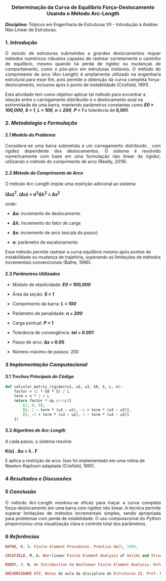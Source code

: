 ## <h3 align="center"> Determinação da Curva de Equilíbrio Força-Deslocamento Usando o Método Arc-Length </h3>

**_Disciplina:_** Tópicos em Engenharia de Estruturas VII - Introdução à Análise Não Linear de Estruturas.

### **1. _Introdução_**

<p align="justify"> O estudo de estruturas submetidas a grandes deslocamentos requer métodos numéricos robustos capazes de rastrear corretamente o caminho de equilíbrio, mesmo quando há perda de rigidez ou mudanças de comportamento, como o pós-pico em estruturas instáveis. O método do comprimento de arco (Arc-Length) é amplamente utilizado na engenharia estrutural para esse fim, pois permite a obtenção da curva completa força-deslocamento, inclusive após o ponto de instabilidade (Crisfield, 1991).

Esta atividade tem como objetivo aplicar tal método para encontrar a relação entre o carregamento distribuído  e o deslocamento axial na extremidade de uma barra, mantendo parâmetros constantes como **_E0 = 100,000_**, **_S = 1_**, **_L = 100_**, **_n = 200_**, **_P = 1_**  e tolerância de **0,001**.</p>

### **2. _Metodologia e Formulação_**
#### **2.1 _Modelo do Problema_**

<p align="justify"> Considera-se uma barra submetida a um carregamento distribuído , com rigidez dependente dos deslocamentos. O sistema é resolvido numericamente com base em uma formulação não linear da rigidez, utilizando o método do comprimento de arco (Reddy, 2019).</p>
 
#### **2.2 _Método do Comprimento de Arco_**

<p align="justify"> O método Arc-Length impõe uma restrição adicional ao sistema:

**(Δu)<sup>T</sup>. (Δu) + α<sup>2</sup>Δλ<sup>2</sup> = Δs<sup>2</sup>**

onde:

- **Δu**: incremento de deslocamento

- **Δλ**: incremento do fator de carga

- **Δs**: incremento de arco (escala do passo)

- **α**: parâmetro de escalonamento

Esse método permite rastrear a curva equilíbrio mesmo após pontos de instabilidade ou mudança de trajetória, superando as limitações de métodos incrementais convencionais (Bathe, 1996).</p>

#### **2.3 _Parâmetros Utilizados_**

- Módulo de elasticidade: **_E0 = 100,000_**

- Área da seção: **_S = 1_**

- Comprimento da barra: **_L = 100_**

- Parâmetro de penalidade: **_n = 200_**

- Carga pontual: **_P = 1_**

- Tolerância de convergência: **_tol = 0.001_**

- Passo de arco: **Δs = 0.05**

- Número máximo de passos: 200

### **3 _Implementação Computacional_**
#### **3.1 _Trechos Principais do Código_**

```ruby
def calcular_matriz_rigidez(u1, u2, u3, E0, S, L, n):
    factor = (2 * E0 * S) / L
    term = n * 2 / L
    return factor * np.array([
        [1, 0, 0],
        [0, 2 - term * (u3 - u1), -1 + term * (u3 - u2)],
        [0, -1 + term * (u3 - u2), 1 - term * (u3 - u2)]
    ])
```

#### **3.2 _Algoritmo de Arc-Length_**

<p align="justify"> A cada passo, o sistema resolve:

**K(u) . Δu = λ . F**

E aplica a restrição de arco. Isso foi implementado em uma rotina de Newton-Raphson adaptada (Crisfield, 1991).</p>

### **4 _Resultados e Discussões_**







### **5 _Conclusão_**

<p align="justify">O método Arc-Length mostrou-se eficaz para traçar a curva completa força-deslocamento em uma barra com rigidez não linear. A técnica permite superar limitações de métodos incrementais simples, sendo apropriada para problemas com perda de estabilidade. O uso computacional do Python proporcionou uma visualização clara e controle total dos parâmetros.</p>

### **6 _Referências_**

```ruby
BATHE, K. J. Finite Element Procedures. Prentice Hall, 1996.
```
```ruby
CRISFIELD, M. A. Non-linear Finite Element Analysis of Solids and Structures. Wiley, 1991.
```
```ruby
REDDY, J. N. An Introduction to Nonlinear Finite Element Analysis. Oxford University Press, 2019.
```
```ruby
UNIVERSIDADE XYZ. Notas de aula da disciplina de Estruturas II. Prof. Nome do Docente, 2025.
```
